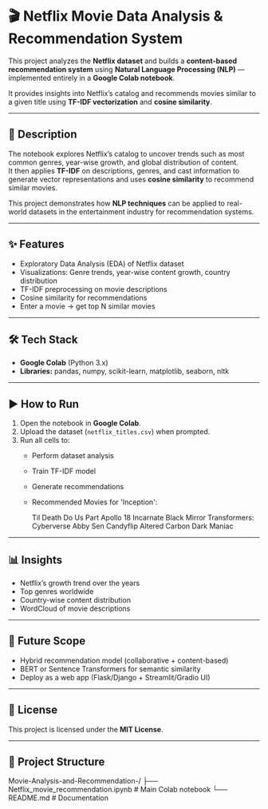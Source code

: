 # 🎬 Netflix Movie Data Analysis & Recommendation System  

This project analyzes the **Netflix dataset** and builds a **content-based recommendation system** using **Natural Language Processing (NLP)** — implemented entirely in a **Google Colab notebook**.  

It provides insights into Netflix’s catalog and recommends movies similar to a given title using **TF-IDF vectorization** and **cosine similarity**.  

---

## 📌 Description  

The notebook explores Netflix’s catalog to uncover trends such as most common genres, year-wise growth, and global distribution of content.  
It then applies **TF-IDF** on descriptions, genres, and cast information to generate vector representations and uses **cosine similarity** to recommend similar movies.  

This project demonstrates how **NLP techniques** can be applied to real-world datasets in the entertainment industry for recommendation systems.  

---

## ✨ Features  

- Exploratory Data Analysis (EDA) of Netflix dataset  
- Visualizations: Genre trends, year-wise content growth, country distribution  
- TF-IDF preprocessing on movie descriptions  
- Cosine similarity for recommendations  
- Enter a movie → get top N similar movies  

---

## 🛠 Tech Stack  

- **Google Colab** (Python 3.x)  
- **Libraries:** pandas, numpy, scikit-learn, matplotlib, seaborn, nltk  

---

## ▶️ How to Run  

1. Open the notebook in **Google Colab**.  
2. Upload the dataset (`netflix_titles.csv`) when prompted.  
3. Run all cells to:  
   - Perform dataset analysis  
   - Train TF-IDF model  
   - Generate recommendations
   - Recommended Movies for 'Inception':

      Til Death Do Us Part
      Apollo 18
      Incarnate
      Black Mirror
      Transformers: Cyberverse
      Abby Sen
      Candyflip
      Altered Carbon
      Dark
      Maniac

---

## 📊 Insights  

- Netflix’s growth trend over the years  
- Top genres worldwide  
- Country-wise content distribution  
- WordCloud of movie descriptions  

---

## 🚀 Future Scope  

- Hybrid recommendation model (collaborative + content-based)  
- BERT or Sentence Transformers for semantic similarity  
- Deploy as a web app (Flask/Django + Streamlit/Gradio UI)  

---

## 📜 License  

This project is licensed under the **MIT License**.  

---

## 📂 Project Structure  
Movie-Analysis-and-Recommendation-/
├── Netflix_movie_recommendation.ipynb # Main Colab notebook
└── README.md # Documentation




